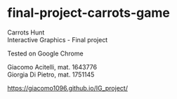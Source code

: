 # final-project-carrots-game  
Carrots Hunt  
Interactive Graphics - Final project

Tested on Google Chrome

Giacomo Acitelli, mat. 1643776  
Giorgia Di Pietro, mat. 1751145  

https://giacomo1096.github.io/IG_project/
